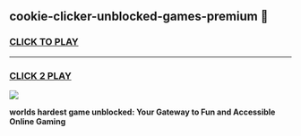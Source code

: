 
## cookie-clicker-unblocked-games-premium 👋
<h3>
<a href="https://premium.freeplayer.one?title=cookie-clicker-unblocked-games-premium&ref=14F">CLICK TO PLAY</a></h3>
<hr>

<h3>
<a href="https://premium.freeplayer.one?title=cookie-clicker-unblocked-games-premium&ref=14F">CLICK 2 PLAY</a>
  
</h3>

<a href="https://premium.freeplayer.one?title=cookie-clicker-unblocked-games-premium&ref=12F/"><img src="https://clearcache.store/games.png"></a>


**worlds hardest game unblocked: Your Gateway to Fun and Accessible Online Gaming**
